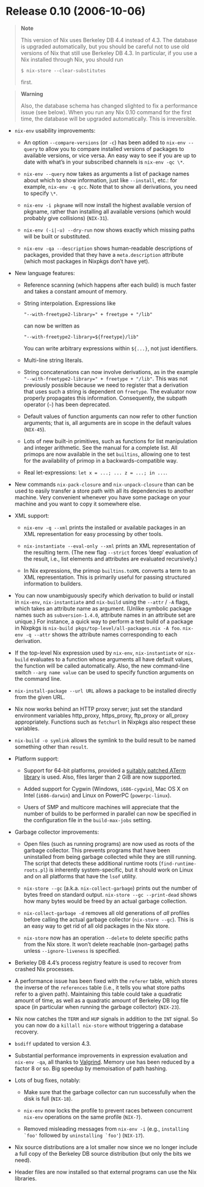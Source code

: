 # Release 0.10 (2006-10-06)

> **Note**
> 
> This version of Nix uses Berkeley DB 4.4 instead of 4.3. The database
> is upgraded automatically, but you should be careful not to use old
> versions of Nix that still use Berkeley DB 4.3. In particular, if you
> use a Nix installed through Nix, you should run
> 
>     $ nix-store --clear-substitutes
> 
> first.

> **Warning**
> 
> Also, the database schema has changed slighted to fix a performance
> issue (see below). When you run any Nix 0.10 command for the first
> time, the database will be upgraded automatically. This is
> irreversible.

  - `nix-env` usability improvements:
    
      - An option `--compare-versions` (or `-c`) has been added to
        `nix-env
                                                        --query` to allow you to compare installed versions of packages
        to available versions, or vice versa. An easy way to see if you
        are up to date with what’s in your subscribed channels is
        `nix-env -qc \*`.
    
      - `nix-env --query` now takes as arguments a list of package names
        about which to show information, just like `--install`, etc.:
        for example, `nix-env -q gcc`. Note that to show all
        derivations, you need to specify `\*`.
    
      - `nix-env -i
                                                        pkgname` will now install the highest available version of
        pkgname, rather than installing all available versions (which
        would probably give collisions) (`NIX-31`).
    
      - `nix-env (-i|-u) --dry-run` now shows exactly which missing
        paths will be built or substituted.
    
      - `nix-env -qa --description` shows human-readable descriptions of
        packages, provided that they have a `meta.description` attribute
        (which most packages in Nixpkgs don’t have yet).

  - New language features:
    
      - Reference scanning (which happens after each build) is much
        faster and takes a constant amount of memory.
    
      - String interpolation. Expressions like
        
            "--with-freetype2-library=" + freetype + "/lib"
        
        can now be written as
        
            "--with-freetype2-library=${freetype}/lib"
        
        You can write arbitrary expressions within `${...}`, not just
        identifiers.
    
      - Multi-line string literals.
    
      - String concatenations can now involve derivations, as in the
        example `"--with-freetype2-library="
                                                        + freetype + "/lib"`. This was not previously possible because
        we need to register that a derivation that uses such a string is
        dependent on `freetype`. The evaluator now properly propagates
        this information. Consequently, the subpath operator (`~`) has
        been deprecated.
    
      - Default values of function arguments can now refer to other
        function arguments; that is, all arguments are in scope in the
        default values (`NIX-45`).
    
      - Lots of new built-in primitives, such as functions for list
        manipulation and integer arithmetic. See the manual for a
        complete list. All primops are now available in the set
        `builtins`, allowing one to test for the availability of primop
        in a backwards-compatible way.
    
      - Real let-expressions: `let x = ...;
                                                        ... z = ...; in ...`.

  - New commands `nix-pack-closure` and `nix-unpack-closure` than can be
    used to easily transfer a store path with all its dependencies to
    another machine. Very convenient whenever you have some package on
    your machine and you want to copy it somewhere else.

  - XML support:
    
      - `nix-env -q --xml` prints the installed or available packages in
        an XML representation for easy processing by other tools.
    
      - `nix-instantiate --eval-only
                                                        --xml` prints an XML representation of the resulting term. (The
        new flag `--strict` forces ‘deep’ evaluation of the result,
        i.e., list elements and attributes are evaluated recursively.)
    
      - In Nix expressions, the primop `builtins.toXML` converts a term
        to an XML representation. This is primarily useful for passing
        structured information to builders.

  - You can now unambiguously specify which derivation to build or
    install in `nix-env`, `nix-instantiate` and `nix-build` using the
    `--attr` / `-A` flags, which takes an attribute name as argument.
    (Unlike symbolic package names such as `subversion-1.4.0`, attribute
    names in an attribute set are unique.) For instance, a quick way to
    perform a test build of a package in Nixpkgs is `nix-build
            pkgs/top-level/all-packages.nix -A
            foo`. `nix-env -q
            --attr` shows the attribute names corresponding to each derivation.

  - If the top-level Nix expression used by `nix-env`, `nix-instantiate`
    or `nix-build` evaluates to a function whose arguments all have
    default values, the function will be called automatically. Also, the
    new command-line switch `--arg
            name
            value` can be used to specify function arguments on the command
    line.

  - `nix-install-package --url
            URL` allows a package to be installed directly from the given URL.

  - Nix now works behind an HTTP proxy server; just set the standard
    environment variables http\_proxy, https\_proxy, ftp\_proxy or
    all\_proxy appropriately. Functions such as `fetchurl` in Nixpkgs
    also respect these variables.

  - `nix-build -o
            symlink` allows the symlink to the build result to be named
    something other than `result`.

  - Platform support:
    
      - Support for 64-bit platforms, provided a [suitably patched ATerm
        library](http://bugzilla.sen.cwi.nl:8080/show_bug.cgi?id=606) is
        used. Also, files larger than 2 GiB are now supported.
    
      - Added support for Cygwin (Windows, `i686-cygwin`), Mac OS X on
        Intel (`i686-darwin`) and Linux on PowerPC (`powerpc-linux`).
    
      - Users of SMP and multicore machines will appreciate that the
        number of builds to be performed in parallel can now be
        specified in the configuration file in the `build-max-jobs`
        setting.

  - Garbage collector improvements:
    
      - Open files (such as running programs) are now used as roots of
        the garbage collector. This prevents programs that have been
        uninstalled from being garbage collected while they are still
        running. The script that detects these additional runtime roots
        (`find-runtime-roots.pl`) is inherently system-specific, but it
        should work on Linux and on all platforms that have the `lsof`
        utility.
    
      - `nix-store --gc` (a.k.a. `nix-collect-garbage`) prints out the
        number of bytes freed on standard output. `nix-store
                                                        --gc --print-dead` shows how many bytes would be freed by an
        actual garbage collection.
    
      - `nix-collect-garbage -d` removes all old generations of *all*
        profiles before calling the actual garbage collector (`nix-store
                                                        --gc`). This is an easy way to get rid of all old packages in
        the Nix store.
    
      - `nix-store` now has an operation `--delete` to delete specific
        paths from the Nix store. It won’t delete reachable
        (non-garbage) paths unless `--ignore-liveness` is specified.

  - Berkeley DB 4.4’s process registry feature is used to recover from
    crashed Nix processes.

  - A performance issue has been fixed with the `referer` table, which
    stores the inverse of the `references` table (i.e., it tells you
    what store paths refer to a given path). Maintaining this table
    could take a quadratic amount of time, as well as a quadratic amount
    of Berkeley DB log file space (in particular when running the
    garbage collector) (`NIX-23`).

  - Nix now catches the `TERM` and `HUP` signals in addition to the
    `INT` signal. So you can now do a `killall
            nix-store` without triggering a database recovery.

  - `bsdiff` updated to version 4.3.

  - Substantial performance improvements in expression evaluation and
    `nix-env -qa`, all thanks to [Valgrind](http://valgrind.org/).
    Memory use has been reduced by a factor 8 or so. Big speedup by
    memoisation of path hashing.

  - Lots of bug fixes, notably:
    
      - Make sure that the garbage collector can run successfully when
        the disk is full (`NIX-18`).
    
      - `nix-env` now locks the profile to prevent races between
        concurrent `nix-env` operations on the same profile (`NIX-7`).
    
      - Removed misleading messages from `nix-env -i` (e.g.,
        ``installing
                                                        `foo'`` followed by ``uninstalling
                                                        `foo'``) (`NIX-17`).

  - Nix source distributions are a lot smaller now since we no longer
    include a full copy of the Berkeley DB source distribution (but only
    the bits we need).

  - Header files are now installed so that external programs can use the
    Nix libraries.
